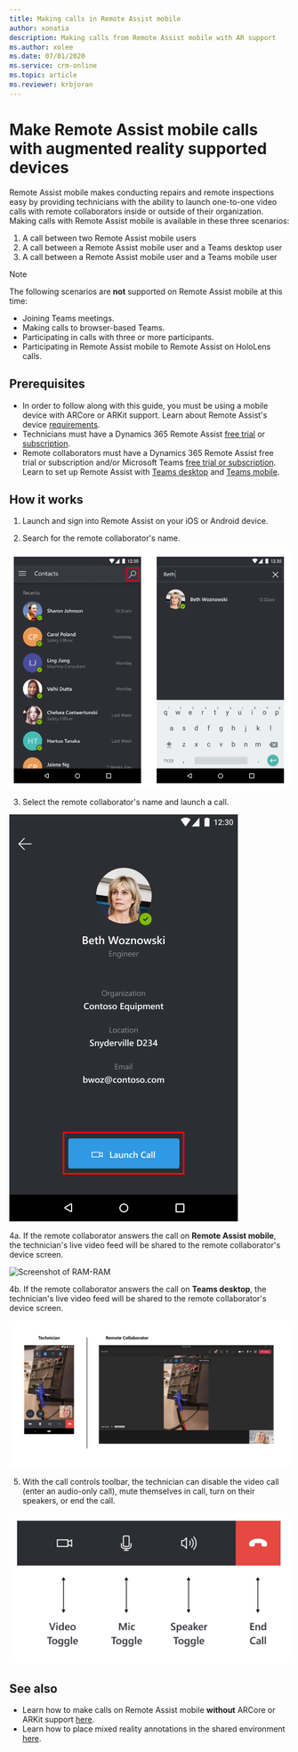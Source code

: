 ```yaml
---
title: Making calls in Remote Assist mobile
author: xonatia
description: Making calls from Remote Assist mobile with AR support 
ms.author: xolee
ms.date: 07/01/2020 
ms.service: crm-online
ms.topic: article
ms.reviewer: krbjoran
---
```

# Make Remote Assist mobile calls with augmented reality supported devices

Remote Assist mobile makes conducting repairs and remote inspections easy by providing technicians with the ability to launch one-to-one video calls with remote collaborators inside or outside of their organization. Making calls with Remote Assist mobile is available in these three scenarios: 
1. A call between two Remote Assist mobile users
2. A call between a Remote Assist mobile user and a Teams desktop user
3. A call between a Remote Assist mobile user and a Teams mobile user

> [!NOTE] 
> The following scenarios are **not** supported on Remote Assist mobile at this time:
> - Joining Teams meetings.
> - Making calls to browser-based Teams.
> - Participating in calls with three or more participants.
> - Participating in Remote Assist mobile to Remote Assist on HoloLens calls.

## Prerequisites
- In order to follow along with this guide, you must be using a mobile device with ARCore or ARKit support. Learn about Remote Assist's device [requirements](https://docs.microsoft.com/dynamics365/mixed-reality/remote-assist/requirements).
- Technicians must have a Dynamics 365 Remote Assist [free trial](https://docs.microsoft.com/dynamics365/mixed-reality/remote-assist/try-remote-assist) or [subscription](https://docs.microsoft.com/dynamics365/mixed-reality/remote-assist/buy-remote-assist).
- Remote collaborators must have a Dynamics 365 Remote Assist free trial or subscription and/or Microsoft Teams [free trial or subscription](https://www.microsoft.com/microsoft-365/microsoft-teams/group-chat-software). Learn to set up Remote Assist with [Teams desktop](https://docs.microsoft.com/dynamics365/mixed-reality/remote-assist/teams-pc-all) and [Teams mobile](https://docs.microsoft.com/dynamics365/mixed-reality/remote-assist/teams-mobile-all).

## How it works 

1. Launch and sign into Remote Assist on your iOS or Android device. 
   
2. Search for the remote collaborator's name. 

![Screenshot of Remote Assist mobile, showing the contacts screen and highlighting the search icon.](./media/calls_2.png "Search")

3. Select the remote collaborator's name and launch a call. 

![Screenshot of Remote Assist mobile showing the Launch Call button.](./media/calls_3.png "Launch Call")

4a. If the remote collaborator answers the call on **Remote Assist mobile**, the technician's live video feed will be shared to the remote collaborator's device screen. 

![Screenshot of RAM-RAM](./media/ram-ram-video.png "RAM-RAM")

4b. If the remote collaborator answers the call on **Teams desktop**, the technician's live video feed will be shared to the remote collaborator's device screen. 

![Screenshot of RAM-Teams](./media/ram-teams-video.png "RAM-Teams")

5. With the call controls toolbar, the technician can disable the video call (enter an audio-only call), mute themselves in call, turn on their speakers, or end the call. 

![Screenshot of the Remote Assist mobile toolbar, pointing at the video toggle icon, the mic toggle icon, the speaker toggle icon, and the end call icon.](./media/calltoolbar.png "Call Toolbar")

## See also
- Learn how to make calls on Remote Assist mobile **without** ARCore or ARKit support [here](https://docs.microsoft.com/dynamics365/mixed-reality/remote-assist/mobile-app/using-devices-without-ar).
- Learn how to place mixed reality annotations in the shared environment [here](https://docs.microsoft.com/dynamics365/mixed-reality/remote-assist/mobile-app/annotate-your-environment).

